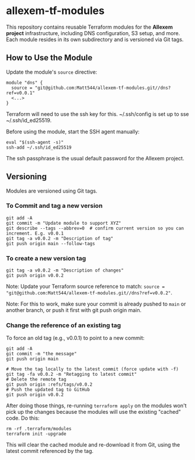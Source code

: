 # allexem-tf-modules

This repository contains reusable Terraform modules for the **Allexem project** infrastructure, including DNS configuration, S3 setup, and more. Each module resides in its own subdirectory and is versioned via Git tags.

## How to Use the Module

Update the module's `source` directive:
```
module "dns" {
  source = "git@github.com:Matt544/allexem-tf-modules.git//dns?ref=v0.0.1"
  <...>
}
```
Terraform will need to use the ssh key for this. ~/.ssh/config is set up to sse ~/.ssh/id_ed25519.

Before using the module, start the SSH agent manually:
```shell
eval "$(ssh-agent -s)"
ssh-add ~/.ssh/id_ed25519
```
The ssh passphrase is the usual default password for the Allexem project.

## Versioning
Modules are versioned using Git tags. 

### To Commit and tag a new version
```shell
git add -A
git commit -m "Update module to support XYZ"
git describe --tags --abbrev=0  # confirm current version so you can increment. E.g. v0.0.1
git tag -a v0.0.2 -m "Description of tag"
git push origin main --follow-tags
```

### To create a new version tag
```shell
git tag -a v0.0.2 -m "Description of changes"
git push origin v0.0.2
```
Note: Update your Terraform source reference to match: `source = "git@github.com:Matt544/allexem-tf-modules.git//dns?ref=v0.0.2"`.

Note: For this to work, make sure your commit is already pushed to `main` or another branch, or push it first with git push origin main.

### Change the reference of an existing tag
To force an old tag (e.g., v0.0.1) to point to a new commit:
```shell
git add -A
git commit -m "the message"
git push origin main

# Move the tag locally to the latest commit (force update with -f)
git tag -fa v0.0.2 -m "Retagging to latest commit"
# Delete the remote tag
git push origin :refs/tags/v0.0.2
# Push the updated tag to GitHub
git push origin v0.0.2
```

After doing those things, re-running `terraform apply` on the modules won't pick up the changes because the modules will use the existing "cached" code. Do this:
```shell
rm -rf .terraform/modules
terraform init -upgrade
```
This will clear the cached module and re-download it from Git, using the latest commit referenced by the tag.
